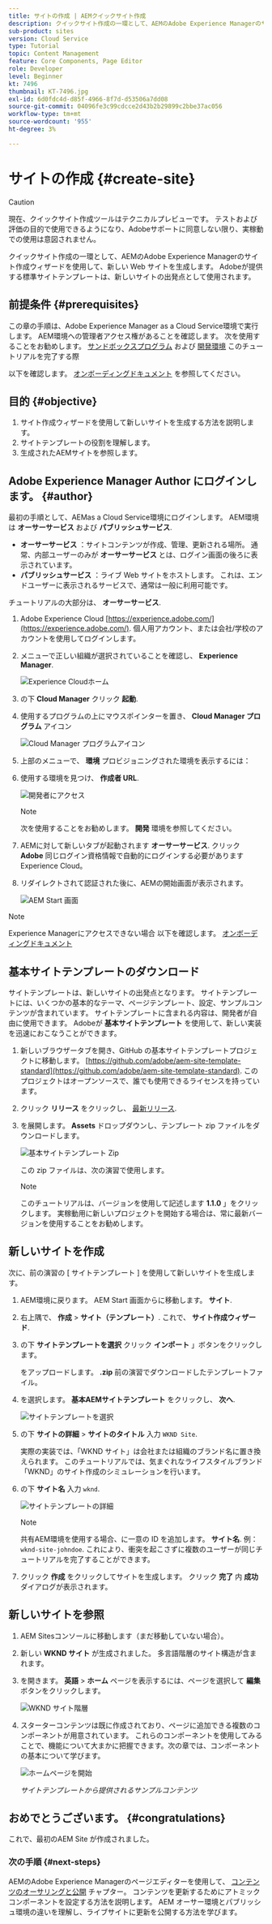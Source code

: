 ```yaml
---
title: サイトの作成 | AEMクイックサイト作成
description: クイックサイト作成の一環として、AEMのAdobe Experience Managerのサイト作成ウィザードを使用して、新しい Web サイトを生成します。 Adobeが提供する標準サイトテンプレートは、新しいサイトの出発点として使用されます。
sub-product: sites
version: Cloud Service
type: Tutorial
topic: Content Management
feature: Core Components, Page Editor
role: Developer
level: Beginner
kt: 7496
thumbnail: KT-7496.jpg
exl-id: 6d0fdc4d-d85f-4966-8f7d-d53506a7dd08
source-git-commit: 04096fe3c99cdcce2d43b2b29899c2bbe37ac056
workflow-type: tm+mt
source-wordcount: '955'
ht-degree: 3%

---
```


# サイトの作成 {#create-site}

>[!CAUTION]
>
> 現在、クイックサイト作成ツールはテクニカルプレビューです。 テストおよび評価の目的で使用できるようになり、Adobeサポートに同意しない限り、実稼動での使用は意図されません。

クイックサイト作成の一環として、AEMのAdobe Experience Managerのサイト作成ウィザードを使用して、新しい Web サイトを生成します。 Adobeが提供する標準サイトテンプレートは、新しいサイトの出発点として使用されます。

## 前提条件 {#prerequisites}

この章の手順は、Adobe Experience Manager as a Cloud Service環境で実行します。 AEM環境への管理者アクセス権があることを確認します。 次を使用することをお勧めします。 [サンドボックスプログラム](https://experienceleague.adobe.com/docs/experience-manager-cloud-service/onboarding/getting-access/sandbox-programs/introduction-sandbox-programs.html) および [開発環境](https://experienceleague.adobe.com/docs/experience-manager-cloud-service/implementing/using-cloud-manager/manage-environments.html?lang=ja) このチュートリアルを完了する際

以下を確認します。 [オンボーディングドキュメント](https://experienceleague.adobe.com/docs/experience-manager-cloud-service/onboarding/home.html?lang=ja) を参照してください。

## 目的 {#objective}

1. サイト作成ウィザードを使用して新しいサイトを生成する方法を説明します。
1. サイトテンプレートの役割を理解します。
1. 生成されたAEMサイトを参照します。

## Adobe Experience Manager Author にログインします。 {#author}

最初の手順として、AEMas a Cloud Service環境にログインします。 AEM環境は **オーサーサービス** および **パブリッシュサービス**.

* **オーサーサービス** ：サイトコンテンツが作成、管理、更新される場所。 通常、内部ユーザーのみが **オーサーサービス** とは、ログイン画面の後ろに表示されています。
* **パブリッシュサービス** ：ライブ Web サイトをホストします。 これは、エンドユーザーに表示されるサービスで、通常は一般に利用可能です。

チュートリアルの大部分は、 **オーサーサービス**.

1. Adobe Experience Cloud [https://experience.adobe.com/](https://experience.adobe.com/). 個人用アカウント、または会社/学校のアカウントを使用してログインします。
1. メニューで正しい組織が選択されていることを確認し、 **Experience Manager**.

   ![Experience Cloudホーム](assets/create-site/experience-cloud-home-screen.png)

1. の下 **Cloud Manager** クリック **起動**.
1. 使用するプログラムの上にマウスポインターを置き、 **Cloud Manager プログラム** アイコン

   ![Cloud Manager プログラムアイコン](assets/create-site/cloud-manager-program-icon.png)

1. 上部のメニューで、 **環境** プロビジョニングされた環境を表示するには：

1. 使用する環境を見つけ、 **作成者 URL**.

   ![開発者にアクセス](assets/create-site/access-dev-environment.png)

   >[!NOTE]
   >
   >次を使用することをお勧めします。 **開発** 環境を参照してください。

1. AEMに対して新しいタブが起動されます **オーサーサービス**. クリック **Adobe** 同じログイン資格情報で自動的にログインする必要がありますExperience Cloud。

1. リダイレクトされて認証された後に、AEMの開始画面が表示されます。

   ![AEM Start 画面](assets/create-site/aem-start-screen.png)

>[!NOTE]
>
> Experience Managerにアクセスできない場合 以下を確認します。 [オンボーディングドキュメント](https://experienceleague.adobe.com/docs/experience-manager-cloud-service/onboarding/home.html)

## 基本サイトテンプレートのダウンロード

サイトテンプレートは、新しいサイトの出発点となります。 サイトテンプレートには、いくつかの基本的なテーマ、ページテンプレート、設定、サンプルコンテンツが含まれています。 サイトテンプレートに含まれる内容は、開発者が自由に使用できます。 Adobeが **基本サイトテンプレート** を使用して、新しい実装を迅速におこなうことができます。

1. 新しいブラウザータブを開き、GitHub の基本サイトテンプレートプロジェクトに移動します。 [https://github.com/adobe/aem-site-template-standard](https://github.com/adobe/aem-site-template-standard). このプロジェクトはオープンソースで、誰でも使用できるライセンスを持っています。
1. クリック **リリース** をクリックし、 [最新リリース](https://github.com/adobe/aem-site-template-standard/releases/latest).
1. を展開します。 **Assets** ドロップダウンし、テンプレート zip ファイルをダウンロードします。

   ![基本サイトテンプレート Zip](assets/create-site/template-basic-zip-file.png)

   この zip ファイルは、次の演習で使用します。

   >[!NOTE]
   >
   > このチュートリアルは、バージョンを使用して記述します **1.1.0** 」をクリックします。 実稼動用に新しいプロジェクトを開始する場合は、常に最新バージョンを使用することをお勧めします。

## 新しいサイトを作成

次に、前の演習の [ サイトテンプレート ] を使用して新しいサイトを生成します。

1. AEM環境に戻ります。 AEM Start 画面からに移動します。 **サイト**.
1. 右上隅で、 **作成** > **サイト（テンプレート）**. これで、 **サイト作成ウィザード**.
1. の下 **サイトテンプレートを選択** クリック **インポート** 」ボタンをクリックします。

   をアップロードします。 **.zip** 前の演習でダウンロードしたテンプレートファイル。

1. を選択します。 **基本AEMサイトテンプレート** をクリックし、 **次へ**.

   ![サイトテンプレートを選択](assets/create-site/select-site-template.png)

1. の下 **サイトの詳細** > **サイトのタイトル** 入力 `WKND Site`.

   実際の実装では、「WKND サイト」は会社または組織のブランド名に置き換えられます。 このチュートリアルでは、気まぐれなライフスタイルブランド「WKND」のサイト作成のシミュレーションを行います。

1. の下 **サイト名** 入力 `wknd`.

   ![サイトテンプレートの詳細](assets/create-site/site-template-details.png)

   >[!NOTE]
   >
   > 共有AEM環境を使用する場合、に一意の ID を追加します。 **サイト名**. 例： `wknd-site-johndoe`. これにより、衝突を起こさずに複数のユーザーが同じチュートリアルを完了することができます。

1. クリック **作成** をクリックしてサイトを生成します。 クリック **完了** 内 **成功** ダイアログが表示されます。

## 新しいサイトを参照

1. AEM Sitesコンソールに移動します（まだ移動していない場合）。
1. 新しい **WKND サイト** が生成されました。 多言語階層のサイト構造が含まれます。
1. を開きます。 **英語** > **ホーム** ページを表示するには、ページを選択して **編集** ボタンをクリックします。

   ![WKND サイト階層](assets/create-site/wknd-site-starter-hierarchy.png)

1. スターターコンテンツは既に作成されており、ページに追加できる複数のコンポーネントが用意されています。 これらのコンポーネントを使用してみることで、機能について大まかに把握できます。次の章では、コンポーネントの基本について学びます。

   ![ホームページを開始](assets/create-site/start-home-page.png)

   *サイトテンプレートから提供されるサンプルコンテンツ*

## おめでとうございます。 {#congratulations}

これで、最初のAEM Site が作成されました。

### 次の手順 {#next-steps}

AEMのAdobe Experience Managerのページエディターを使用して、 [コンテンツのオーサリングと公開](author-content-publish.md) チャプター。 コンテンツを更新するためにアトミックコンポーネントを設定する方法を説明します。 AEM オーサー環境とパブリッシュ環境の違いを理解し、ライブサイトに更新を公開する方法を学びます。
